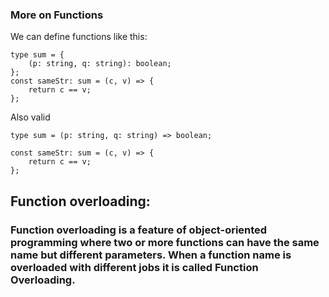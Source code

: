 ### More on Functions

We can define functions like this:

```
type sum = {
	(p: string, q: string): boolean;
};
const sameStr: sum = (c, v) => {
	return c == v;
};
```

Also valid

```
type sum = (p: string, q: string) => boolean;

const sameStr: sum = (c, v) => {
	return c == v;
};
```

## Function overloading:

### Function overloading is a feature of object-oriented programming where two or more functions can have the same name but different parameters. When a function name is overloaded with different jobs it is called Function Overloading.

